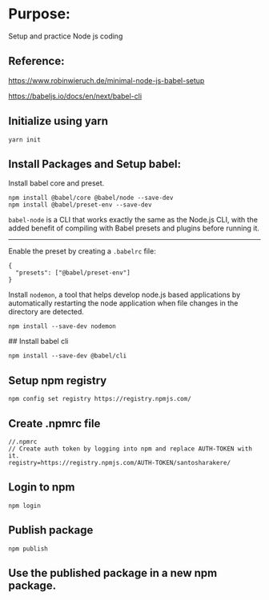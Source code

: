 # Purpose:

Setup and practice Node js coding

## Reference:

https://www.robinwieruch.de/minimal-node-js-babel-setup

https://babeljs.io/docs/en/next/babel-cli

## Initialize using yarn
```
yarn init
```

## Install Packages and Setup babel:

Install babel core and preset.

```
npm install @babel/core @babel/node --save-dev
npm install @babel/preset-env --save-dev
```

`babel-node` is a CLI that works exactly the same as the Node.js CLI, with the added benefit of compiling with Babel presets and plugins before running it.

---

Enable the preset by creating a `.babelrc` file:

```
{
  "presets": ["@babel/preset-env"]
}
```

Install `nodemon`, a tool that helps develop node.js based applications by automatically restarting the node application when file changes in the directory are detected.

```
npm install --save-dev nodemon
```

## Install babel cli

```
npm install --save-dev @babel/cli
```

## Setup npm registry

```
npm config set registry https://registry.npmjs.com/
```

## Create .npmrc file

```
//.npmrc
// Create auth token by logging into npm and replace AUTH-TOKEN with it.
registry=https://registry.npmjs.com/AUTH-TOKEN/santosharakere/
```
## Login to npm
```
npm login
```
## Publish package
```
npm publish
```
## Use the published package in a new npm package.